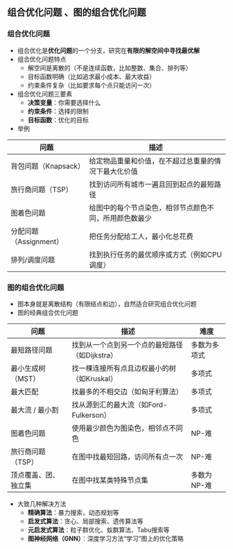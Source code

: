 ## 组合优化问题 、图的组合优化问题

### 组合优化问题

- 组合优化是**优化问题**的一个分支，研究在**有限的解空间中寻找最优解**
- 组合优化问题特点
  - 解空间是离散的（不是连续函数，比如整数、集合、排列等）
  - 目标函数明确（比如追求最小成本、最大收益）
  - 约束条件复杂（比如要求每个点只能访问一次）
- 组合优化问题三要素
  - **决策变量**：你需要选择什么
  - **约束条件**：选择的限制
  - **目标函数**：优化的目标
- 举例

| 问题                   | 描述                                                   |
| ---------------------- | ------------------------------------------------------ |
| 背包问题（Knapsack）   | 给定物品重量和价值，在不超过总重量的情况下最大化价值   |
| 旅行商问题（TSP）      | 找到访问所有城市一遍且回到起点的最短路径               |
| 图着色问题             | 给图中的每个节点染色，相邻节点颜色不同，所用颜色数最少 |
| 分配问题（Assignment） | 把任务分配给工人，最小化总花费                         |
| 排列/调度问题          | 找到执行任务的最优顺序或方式（例如CPU调度）            |

### 图的组合优化问题

- 图本身就是离散结构（有限结点和边），自然适合研究组合优化问题
- 图的经典组合优化问题

| 问题                 | 描述                                           | 难度         |
| -------------------- | ---------------------------------------------- | ------------ |
| 最短路径问题         | 找到从一个点到另一个点的最短路径（如Dijkstra） | 多数为多项式 |
| 最小生成树（MST）    | 找一棵连接所有点且边权最小的树（如Kruskal）    | 多项式       |
| 最大匹配             | 找最多的不相交边（如匈牙利算法）               | 多项式       |
| 最大流 / 最小割      | 找从源到汇的最大流（如Ford-Fulkerson）         | 多项式       |
| 图着色问题           | 使用最少颜色为图染色，相邻点不同色             | NP-难        |
| 旅行商问题（TSP）    | 在图中找最短回路，访问所有点一次               | NP-难        |
| 顶点覆盖、团、独立集 | 在图中找某类特殊节点集                         | 多数为NP-难  |

- 大致几种解决方法
  - **精确算法**：暴力搜索，动态规划等
  - **启发式算法**：贪心、局部搜索、遗传算法等
  - **元启发式算法**：粒子群优化、蚁群算法、Tabu搜索等
  - **图神经网络（GNN）**：深度学习方法“学习”图上的优化策略